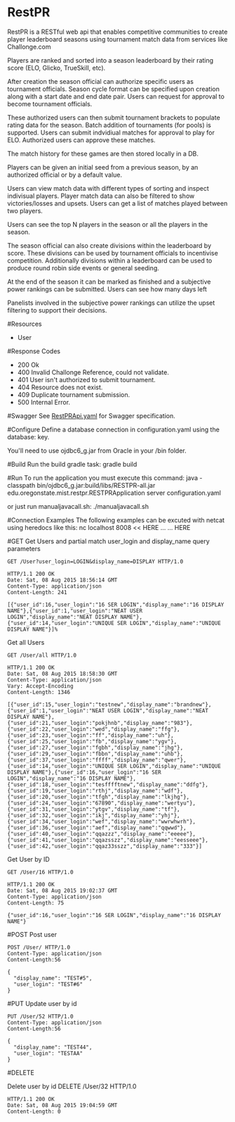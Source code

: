 # RestPR
 

RestPR is a RESTful web api that enables competitive communities to create player leaderboard seasons using tournament match data from services like Challonge.com

Players are ranked and sorted into a season leaderboard by their rating score (ELO, Glicko, TrueSkill, etc).

After creation the season official can authorize specific users as tournament officials.
Season cycle format can be specified upon creation along with a start date and end date pair.
Users can request for approval to become tournament officials.

These authorized users can then submit tournament brackets to populate rating data for the season.
Batch addition of tournaments (for pools) is supported.
Users can submit indvidiual matches for approval to play for ELO. Authorized users can approve these matches.

The match history for these games are then stored locally in a DB.

Players can be given an initial seed from a previous season,  by an authorized official or by a default value.

Users can view match data with different types of sorting and inspect indivisual players.
Player match data can also be filtered to show victories/losses and upsets.
Users can get a list of matches played between two players.

Users can see the top N players in the season or all the players in the season.

The season official can also create divisions within the leaderboard by score.
These divisions can be used by tournament officials to incentivise competition.
Additionally divisions within a leaderboard can be used to produce round robin side events or general seeding.

At the end of the season it can be marked as finished and a subjective power rankings can be submitted.
Users can see how many days left 

Panelists involved in the subjective power rankings can utilize the upset filtering to support their decisions.

#Resources

- User

#Response Codes

- 200 Ok
- 400 Invalid Challonge Reference, could not validate.
- 401 User isn't authorized to submit tournament.
- 404 Resource does not exist.
- 409 Duplicate tournament submission.
- 500 Internal Error.

#Swagger
See [RestPRApi.yaml](RestPRApi.yaml) for Swagger specification.

#Configure
Define a database connection in configuration.yaml using the database: key.

You'll need to use ojdbc6_g.jar from Oracle in your /bin folder.

#Build
Run the build gradle task:
	 gradle build

#Run
To run the application you must execute this command:
	 java -classpath bin/ojdbc6_g.jar:build/libs/RESTPR-all.jar edu.oregonstate.mist.restpr.RESTPRApplication server configuration.yaml

or just run manualjavacall.sh:
	 ./manualjavacall.sh

#Connection Examples
The following examples can be excuted with netcat using heredocs like this:
	nc localhost 8008 << HERE
	...
	...
	HERE

#GET
Get Users and partial match user_login and display_name query parameters

	GET /User?user_login=LOGIN&display_name=DISPLAY HTTP/1.0

	HTTP/1.1 200 OK
	Date: Sat, 08 Aug 2015 18:56:14 GMT
	Content-Type: application/json
	Content-Length: 241

	[{"user_id":16,"user_login":"16 SER LOGIN","display_name":"16 DISPLAY NAME"},{"user_id":1,"user_login":"NEAT USER LOGIN","display_name":"NEAT DISPLAY NAME"},{"user_id":14,"user_login":"UNIQUE SER LOGIN","display_name":"UNIQUE DISPLAY NAME"}]%

Get all Users

	GET /User/all HTTP/1.0

	HTTP/1.1 200 OK
	Date: Sat, 08 Aug 2015 18:58:30 GMT
	Content-Type: application/json
	Vary: Accept-Encoding
	Content-Length: 1346

	[{"user_id":15,"user_login":"testnew","display_name":"brandnew"},{"user_id":1,"user_login":"NEAT USER LOGIN","display_name":"NEAT DISPLAY NAME"},{"user_id":21,"user_login":"pokjhnb","display_name":"983"},{"user_id":22,"user_login":"wed","display_name":"ffg"},{"user_id":23,"user_login":"ff","display_name":"uh"},{"user_id":25,"user_login":"fb","display_name":"ygv"},{"user_id":27,"user_login":"fgbh","display_name":"jhg"},{"user_id":29,"user_login":"fbbn","display_name":"uhb"},{"user_id":37,"user_login":"ffff","display_name":"qwer"},{"user_id":14,"user_login":"UNIQUE SER LOGIN","display_name":"UNIQUE DISPLAY NAME"},{"user_id":16,"user_login":"16 SER LOGIN","display_name":"16 DISPLAY NAME"},{"user_id":18,"user_login":"tesfffftnew","display_name":"ddfg"},{"user_id":19,"user_login":"rthj","display_name":"wdf"},{"user_id":20,"user_login":"tfgh","display_name":"lkjhg"},{"user_id":24,"user_login":"67890","display_name":"wertyu"},{"user_id":31,"user_login":"ytgv","display_name":"tf"},{"user_id":32,"user_login":"ikj","display_name":"yhj"},{"user_id":34,"user_login":"wef","display_name":"wwrwhwrh"},{"user_id":36,"user_login":"aef","display_name":"qqwwd"},{"user_id":40,"user_login":"qqazzz","display_name":"eeeee"},{"user_id":41,"user_login":"qqazsszz","display_name":"eesseee"},{"user_id":42,"user_login":"qqaz33sszz","display_name":"333"}]

Get User by ID

	GET /User/16 HTTP/1.0

	HTTP/1.1 200 OK
	Date: Sat, 08 Aug 2015 19:02:37 GMT
	Content-Type: application/json
	Content-Length: 75

	{"user_id":16,"user_login":"16 SER LOGIN","display_name":"16 DISPLAY NAME"}

#POST
Post user

	POST /User/ HTTP/1.0
	Content-Type: application/json
	Content-Length:56

	{
	  "display_name": "TEST#5",
	  "user_login": "TEST#6"
	}

#PUT
Update user by id

	PUT /User/52 HTTP/1.0
	Content-Type: application/json
	Content-Length:56

	{
	  "display_name": "TEST44",
	  "user_login": "TESTAA"
	}

#DELETE

Delete user by id
	DELETE /User/32 HTTP/1.0

	HTTP/1.1 200 OK
	Date: Sat, 08 Aug 2015 19:04:59 GMT
	Content-Length: 0
